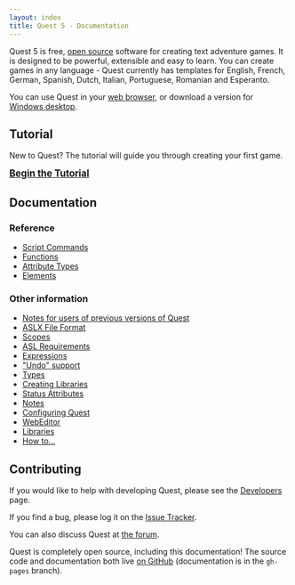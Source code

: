 ```yaml
---
layout: index
title: Quest 5 - Documentation
---
```


Quest 5 is free, [open source](open_source.html) software for creating text adventure games. It is designed to be powerful, extensible and easy to learn. You can create games in any language - Quest currently has templates for English, French, German, Spanish, Dutch, Italian, Portuguese, Romanian and Esperanto.

You can use Quest in your [web browser](http://textadventures.co.uk/create), or download a version for [Windows desktop](http://textadventures.co.uk/quest/desktop).

Tutorial
--------

New to Quest? The tutorial will guide you through creating your first game.

<span style="font-size:120%">**[Begin the Tutorial](tutorial/)**</span>

Documentation
-------------

### Reference

-   [Script Commands](scripts/)
-   [Functions](functions/)
-   [Attribute Types](types/)
-   [Elements](elements/)

### Other information

-   [Notes for users of previous versions of Quest](upgrade_notes.html)
-   [ASLX File Format](aslx.html)
-   [Scopes](scopes.html)
-   [ASL Requirements](asl_requirements.html)
-   [Expressions](expressions.html)
-   ["Undo" support](undo_support.html)
-   [Types](types.html)
-   [Creating Libraries](creating_libraries.html)
-   [Status Attributes](status_attributes.html)
-   [Notes](notes.html)
-   [Configuring Quest](configuring_quest.html)
-   [WebEditor](webeditor.html)
-   [Libraries](libraries.html)
-   [How to...](guides/)

Contributing
------------

If you would like to help with developing Quest, please see the [Developers](developers.html) page.

If you find a bug, please log it on the [Issue Tracker](https://github.com/textadventures/quest/issues).

You can also discuss Quest at [the forum](http://forum.textadventures.co.uk/viewforum.php?f=10).

Quest is completely open source, including this documentation! The source code and documentation both live [on GitHub](https://github.com/textadventures/quest) (documentation is in the `gh-pages` branch).